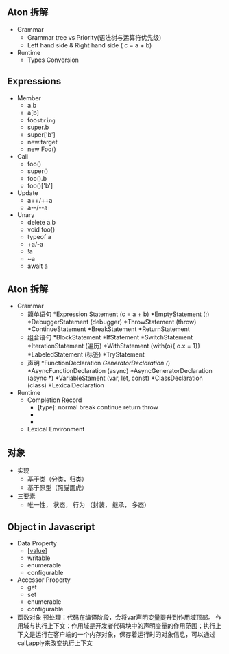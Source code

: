 ## Aton 拆解
* Grammar
  * Grammar tree vs Priority(语法树与运算符优先级)
  * Left hand side & Right hand side ( c = a + b)
* Runtime
  * Types Conversion
## Expressions
* Member
  * a.b
  * a[b]
  * foo`string`
  * super.b
  * super['b']
  * new.target
  * new Foo()
* Call
  * foo()
  * super()
  * foo().b
  * foo()['b']
* Update
  * a++/++a
  * a--/--a
* Unary
  * delete a.b
  * void foo()
  * typeof a
  * +a/-a
  * !a
  * ~a
  * await a


## Aton 拆解
* Grammar
  * 简单语句
    *Expression Statement (c = a + b)
	*EmptyStatement (;)
	*DebuggerStatement (debugger)
	*ThrowStatement (throw)
	*ContinueStatement 
	*BreakStatement
	*ReturnStatement 
  * 组合语句
    *BlockStatement
	*IfStatement
	*SwitchStatement
	*IterationStatement (遍历)
	*WithStatement (with(o){ o.x = 1})
	*LabeledStatement (标签)
	*TryStatement   
  * 声明
    *FunctionDeclaration
	*GeneratorDeclaration (*)
	*AsyncFunctionDeclaration (async)
	*AsyncGeneratorDeclaration (async *)
	*VariableStament  (var, let, const)
	*ClassDeclaration (class)
	*LexicalDeclaration    
* Runtime
  * Completion Record
    * [type]: normal break continue return throw
	* [value]: types
	* [target]: label
  * Lexical Environment
## 对象
* 实现
  * 基于类（分类，归类）
  * 基于原型（照猫画虎）
* 三要素
  * 唯一性， 状态， 行为 （封装， 继承， 多态）
## Object in Javascript
* Data Property
  * [[value]]
  * writable 
  * enumerable
  * configurable
* Accessor Property
  * get
  * set 
  * enumerable
  * configurable
* 函数对象
预处理：代码在编译阶段，会将var声明变量提升到作用域顶部。
作用域与执行上下文：作用域是开发者代码块中的声明变量的作用范围；执行上下文是运行在客户端的一个内存对象，保存着运行时的对象信息，可以通过call,apply来改变执行上下文
